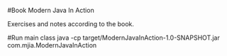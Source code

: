#Book Modern Java In Action

Exercises and notes according to the book.

#Run main class
java -cp target/ModernJavaInAction-1.0-SNAPSHOT.jar com.mjia.ModernJavaInAction
